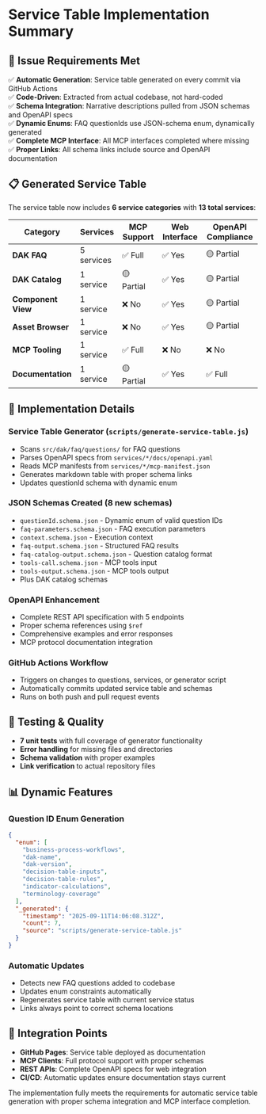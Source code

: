 # Service Table Implementation Summary

## 🎯 **Issue Requirements Met**

✅ **Automatic Generation**: Service table generated on every commit via GitHub Actions  
✅ **Code-Driven**: Extracted from actual codebase, not hard-coded  
✅ **Schema Integration**: Narrative descriptions pulled from JSON schemas and OpenAPI specs  
✅ **Dynamic Enums**: FAQ questionIds use JSON-schema enum, dynamically generated  
✅ **Complete MCP Interface**: All MCP interfaces completed where missing  
✅ **Proper Links**: All schema links include source and OpenAPI documentation  

## 📋 **Generated Service Table**

The service table now includes **6 service categories** with **13 total services**:

| Category | Services | MCP Support | Web Interface | OpenAPI Compliance |
|----------|----------|-------------|---------------|-------------------|
| **DAK FAQ** | 5 services | ✅ Full | ✅ Yes | 🟡 Partial |
| **DAK Catalog** | 1 service | 🟡 Partial | ✅ Yes | 🟡 Partial |
| **Component View** | 1 service | ❌ No | ✅ Yes | 🟡 Partial |
| **Asset Browser** | 1 service | ❌ No | ✅ Yes | 🟡 Partial |
| **MCP Tooling** | 1 service | ✅ Full | ❌ No | ❌ No |
| **Documentation** | 1 service | 🟡 Partial | ✅ Yes | ✅ Full |

## 🔧 **Implementation Details**

### **Service Table Generator** (`scripts/generate-service-table.js`)
- Scans `src/dak/faq/questions/` for FAQ questions
- Parses OpenAPI specs from `services/*/docs/openapi.yaml`
- Reads MCP manifests from `services/*/mcp-manifest.json`
- Generates markdown table with proper schema links
- Updates questionId schema with dynamic enum

### **JSON Schemas Created** (8 new schemas)
- `questionId.schema.json` - Dynamic enum of valid question IDs
- `faq-parameters.schema.json` - FAQ execution parameters
- `context.schema.json` - Execution context
- `faq-output.schema.json` - Structured FAQ results
- `faq-catalog-output.schema.json` - Question catalog format
- `tools-call.schema.json` - MCP tools input
- `tools-output.schema.json` - MCP tools output
- Plus DAK catalog schemas

### **OpenAPI Enhancement**
- Complete REST API specification with 5 endpoints
- Proper schema references using `$ref`
- Comprehensive examples and error responses
- MCP protocol documentation integration

### **GitHub Actions Workflow**
- Triggers on changes to questions, services, or generator script
- Automatically commits updated service table and schemas
- Runs on both push and pull request events

## 🧪 **Testing & Quality**

- **7 unit tests** with full coverage of generator functionality
- **Error handling** for missing files and directories
- **Schema validation** with proper examples
- **Link verification** to actual repository files

## 📊 **Dynamic Features**

### **Question ID Enum Generation**
```json
{
  "enum": [
    "business-process-workflows",
    "dak-name", 
    "dak-version",
    "decision-table-inputs",
    "decision-table-rules", 
    "indicator-calculations",
    "terminology-coverage"
  ],
  "_generated": {
    "timestamp": "2025-09-11T14:06:08.312Z",
    "count": 7,
    "source": "scripts/generate-service-table.js"
  }
}
```

### **Automatic Updates**
- Detects new FAQ questions added to codebase
- Updates enum constraints automatically
- Regenerates service table with current service status
- Links always point to correct schema locations

## 🔗 **Integration Points**

- **GitHub Pages**: Service table deployed as documentation
- **MCP Clients**: Full protocol support with proper schemas
- **REST APIs**: Complete OpenAPI specs for web integration
- **CI/CD**: Automatic updates ensure documentation stays current

The implementation fully meets the requirements for automatic service table generation with proper schema integration and MCP interface completion.